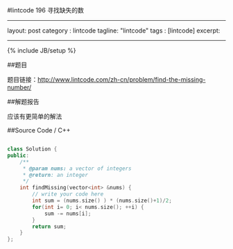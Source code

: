 #lintcode 196 寻找缺失的数

---
layout: post
category : lintcode
tagline: "lintcode"
tags : [lintcode]
excerpt: 

---
{% include JB/setup %}

##题目

题目链接：http://www.lintcode.com/zh-cn/problem/find-the-missing-number/

##解题报告

应该有更简单的解法

##Source Code / C++
 
```C++

class Solution {
public:
    /**    
     * @param nums: a vector of integers
     * @return: an integer
     */
    int findMissing(vector<int> &nums) {
        // write your code here
        int sum = (nums.size() ) * (nums.size()+1)/2;
        for(int i= 0; i< nums.size(); ++i) {
            sum -= nums[i];
        }
        return sum;
    }
};

```
